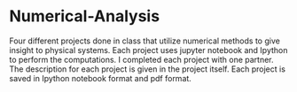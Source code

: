 # Numerical-Analysis
Four different projects done in class that utilize numerical methods to give insight to physical systems. Each project uses jupyter notebook and Ipython to perform the computations. I completed each project with one partner. The description for each project is given in the project itself. Each project is saved in Ipython notebook format and pdf format.

